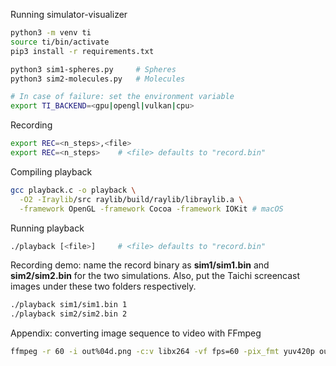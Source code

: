 Running simulator-visualizer
```sh
python3 -m venv ti
source ti/bin/activate
pip3 install -r requirements.txt

python3 sim1-spheres.py     # Spheres
python3 sim2-molecules.py   # Molecules

# In case of failure: set the environment variable
export TI_BACKEND=<gpu|opengl|vulkan|cpu>
```

Recording
```sh
export REC=<n_steps>,<file>
export REC=<n_steps>    # <file> defaults to "record.bin"
```

Compiling playback
```sh
gcc playback.c -o playback \
  -O2 -Iraylib/src raylib/build/raylib/libraylib.a \
  -framework OpenGL -framework Cocoa -framework IOKit # macOS
```

Running playback
```sh
./playback [<file>]     # <file> defaults to "record.bin"
```

Recording demo: name the record binary as **sim1/sim1.bin** and
**sim2/sim2.bin** for the two simulations. Also, put the Taichi
screencast images under these two folders respectively.
```sh
./playback sim1/sim1.bin 1
./playback sim2/sim2.bin 2
```

Appendix: converting image sequence to video with FFmpeg
```sh
ffmpeg -r 60 -i out%04d.png -c:v libx264 -vf fps=60 -pix_fmt yuv420p out.mp4
```

